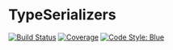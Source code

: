 # TypeSerializers

[![Build Status](https://github.com/IHPSystems/TypeSerializers.jl/actions/workflows/CI.yml/badge.svg?branch=main)](https://github.com/IHPSystems/TypeSerializers.jl/actions/workflows/CI.yml?query=branch%3Amain)
[![Coverage](https://codecov.io/gh/IHPSystems/TypeSerializers.jl/branch/main/graph/badge.svg)](https://codecov.io/gh/IHPSystems/TypeSerializers.jl)
[![Code Style: Blue](https://img.shields.io/badge/code%20style-blue-4495d1.svg)](https://github.com/invenia/BlueStyle)
